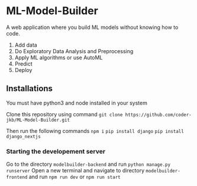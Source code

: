 # ML-Model-Builder
A web application where you build ML models without knowing how to code.

1. Add data
2. Do Exploratory Data Analysis and Preprocessing
3. Apply ML algorithms or use AutoML
4. Predict
5. Deploy


## Installations
You must have python3 and node installed in your system

Clone this repository using command `git clone https://github.com/coder-jkb/ML-Model-Builder.git`

Then run the following commands
`npm i`
`pip install django`
`pip install django_nextjs`

### Starting the developement server
Go to the directory `modelbuilder-backend` and run `python manage.py runserver`
Open a new terminal and navigate to directory `modelbuilder-frontend` and run `npm run dev` or `npm run start`
